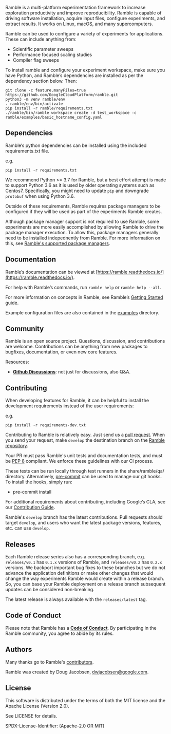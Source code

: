 Ramble is a multi-platform experimentation framework to increase exploration
productivity and improve reproducibility. Ramble is capable of driving software
installation, acquire input files, configure experiments, and extract results.
It works on Linux, macOS, and many supercomputers.

Ramble can be used to configure a variety of experiments for applications.
These can include anything from:
 - Scientific parameter sweeps
 - Performance focused scaling studies
 - Compiler flag sweeps

To install ramble and configure your experiment workspace, make sure you have
Python, and Ramble’s dependencies are installed as per the dependency section
below.
Then:

    git clone -c feature.manyFiles=true https://github.com/GoogleCloudPlatform/ramble.git
    python3 -m venv ramble/env
    . ramble/env/bin/activate
    pip install -r ramble/requirements.txt
    ./ramble/bin/ramble workspace create -d test_workspace -c ramble/examples/basic_hostname_config.yaml

Dependencies
------------

Ramble’s python dependencies can be installed using the included requirements.txt file.

e.g.

    pip install -r requirements.txt

We recommend Python >= 3.7 for Ramble, but a best effort attempt is made to
support Python 3.6 as it is used by older operating systems such as Centos7.
Specifically, you might need to update `pip` and downgrade `protobuf` when
using Python 3.6.

Outside of these requirements, Ramble requires package managers to be
configured if they will be used as part of the experiments Ramble creates.

Although package manager support is not required to use Ramble, some
experiments are more easily accomplished by allowing Ramble to drive the
package manager execution. To allow this, package managers generally need to be
installed indepednently from Ramble. For more information on this, see
[Ramble's supported package managers](https://ramble.readthedocs.io/en/latest/package_managers.html).

Documentation
----------------

Ramble’s documentation can be viewed at
[https://ramble.readthedocs.io/](https://ramble.readthedocs.io/).

For help with Ramble’s commands, run `ramble help` or `ramble help --all`.

For more information on concepts in Ramble, see Ramble’s
[Getting Started](./lib/ramble/docs/getting_started.rst) guide.

Example configuration files are also contained in the
[examples](./examples) directory.

Community
------------------------

Ramble is an open source project.  Questions, discussion, and
contributions are welcome. Contributions can be anything from new
packages to bugfixes, documentation, or even new core features.

Resources:

* [**Github Discussions**](https://github.com/GoogleCloudPlatform/ramble/discussions): not just for discussions, also Q&A.

Contributing
------------------------
When developing features for Ramble, it can be helpful to install the
development requirements instead of the user requirements:

e.g.

    pip install -r requirements-dev.txt


Contributing to Ramble is relatively easy.  Just send us a
[pull request](https://help.github.com/articles/using-pull-requests/).
When you send your request, make ``develop`` the destination branch on the
[Ramble repository](https://github.com/GoogleCloudPlatform/ramble).

Your PR must pass Ramble's unit tests and documentation tests, and must be
[PEP 8](https://www.python.org/dev/peps/pep-0008/) compliant.  We enforce
these guidelines with our CI process.

These tests can be run locally through test runners in the share/ramble/qa/
directory. Alternatively, [pre-commit](https://pre-commit.com/#install) can be
used to manage our git hooks. To install the hooks, simply run:
- pre-commit install

 For additional requirements about contributing, including Google’s CLA, see our
 [Contribution Guide](.github/CONTRIBUTING.md).


Ramble's `develop` branch has the latest contributions. Pull requests
should target `develop`, and users who want the latest package versions,
features, etc. can use `develop`.

Releases
--------

Each Ramble release series also has a corresponding branch, e.g.
`releases/v0.1` has `0.1.x` versions of Ramble, and `releases/v0.2` has
`0.2.x` versions. We backport important bug fixes to these branches but
we do not advance the application definitions or make other changes that would
change the way experiments Ramble would create within a release branch.
So, you can base your Ramble deployment on a release branch subsequent updates
can be considered non-breaking.

The latest release is always available with the `releases/latest` tag.

Code of Conduct
------------------------

Please note that Ramble has a
[**Code of Conduct**](.github/CODE_OF_CONDUCT.md). By participating in
the Ramble community, you agree to abide by its rules.

Authors
----------------
Many thanks go to Ramble's [contributors](https://github.com/GoogleCloudPlatform/ramble/graphs/contributors).

Ramble was created by Doug Jacobsen, dwjacobsen@google.com.

License
----------------

This software is distributed under the terms of both the MIT license and the
Apache License (Version 2.0).

See LICENSE for details.

SPDX-License-Identifier: (Apache-2.0 OR MIT)
